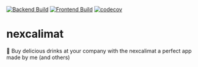 [![Backend Build](https://github.com/Keyruu/nexcalimat/actions/workflows/backend.yaml/badge.svg)](https://github.com/Keyruu/nexcalimat/actions/workflows/backend.yaml)
[![Frontend Build](https://github.com/Keyruu/nexcalimat/actions/workflows/frontend.yaml/badge.svg)](https://github.com/Keyruu/nexcalimat/actions/workflows/frontend.yaml)
[![codecov](https://codecov.io/gh/Keyruu/nexcalimat/branch/main/graph/badge.svg?token=HOGWH18EIF)](https://codecov.io/gh/Keyruu/nexcalimat)

# nexcalimat

🧃 Buy delicious drinks at your company with the nexcalimat a perfect app made by me (and others)
